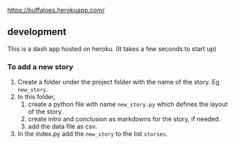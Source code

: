 https://buffaloes.herokuapp.com/

## development
This is a dash app hosted on heroku. (It takes a few seconds to start up)


### To add a new story
1. Create a folder under the project folder with the name of the story. Eg ```new_story```.
2. In this folder,
   1. create a python file with name ```new_story.py``` which defines the layout of the story.
   2. create intro and conclusion as markdowns for the story, if needed.
   3. add the data file as csv.
3. In the index.py add the ```new_story``` to the list ```stories```.
